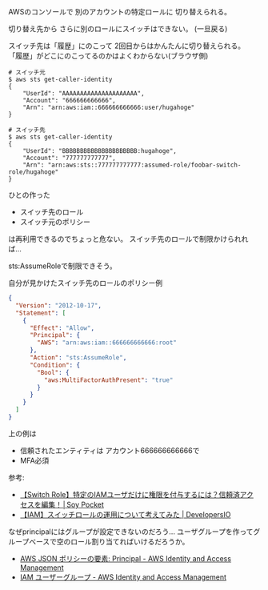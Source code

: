 AWSのコンソールで
別のアカウントの特定ロールに
切り替えられる。

切り替え先から
さらに別のロールにスイッチはできない。
(一旦戻る)

スイッチ先は「履歴」にのこって
2回目からはかんたんに切り替えられる。
「履歴」がどこにのこってるのかはよくわからない(ブラウザ側)

```
# スイッチ元
$ aws sts get-caller-identity
{
    "UserId": "AAAAAAAAAAAAAAAAAAAAA",
    "Account": "666666666666",
    "Arn": "arn:aws:iam::666666666666:user/hugahoge"
}

# スイッチ先
$ aws sts get-caller-identity
{
    "UserId": "BBBBBBBBBBBBBBBBBBBBB:hugahoge",
    "Account": "777777777777",
    "Arn": "arn:aws:sts::777777777777:assumed-role/foobar-switch-role/hugahoge"
}
```

ひとの作った

- スイッチ先のロール
- スイッチ元のポリシー

は再利用できるのでちょっと危ない。
スイッチ先のロールで制限かけられれば...

sts:AssumeRoleで制限できそう。

自分が見かけたスイッチ先のロールのポリシー例

```json
{
  "Version": "2012-10-17",
  "Statement": [
    {
      "Effect": "Allow",
      "Principal": {
        "AWS": "arn:aws:iam::666666666666:root"
      },
      "Action": "sts:AssumeRole",
      "Condition": {
        "Bool": {
          "aws:MultiFactorAuthPresent": "true"
        }
      }
    }
  ]
}
```

上の例は

- 信頼されたエンティティは アカウント666666666666で
- MFA必須

参考:

- [【Switch Role】特定のIAMユーザだけに権限を付与するには？信頼済アクセスを編集！│Soy Pocket](https://soypocket.com/it/switchrole-json-user-controle/)
- [【IAM】スイッチロールの運用について考えてみた | DevelopersIO](https://dev.classmethod.jp/articles/switch-role-operation/)

なぜprincipalにはグループが設定できないのだろう...
ユーザグループを作ってグループベースで空のロール割り当てればいけるだろうか。

- [AWS JSON ポリシーの要素: Principal - AWS Identity and Access Management](https://docs.aws.amazon.com/ja_jp/IAM/latest/UserGuide/reference_policies_elements_principal.html)
- [IAM ユーザーグループ - AWS Identity and Access Management](https://docs.aws.amazon.com/ja_jp/IAM/latest/UserGuide/id_groups.html)
